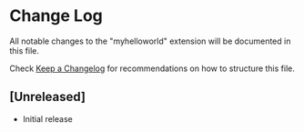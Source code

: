 # Change Log

All notable changes to the "myhelloworld" extension will be documented in this file.

Check [Keep a Changelog](http://keepachangelog.com/) for recommendations on how to structure this file.

## [Unreleased]

- Initial release